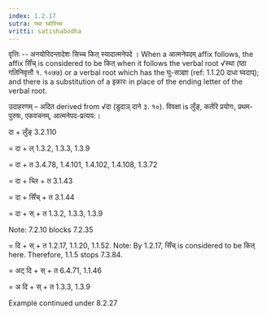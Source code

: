 ```yaml
---
index: 1.2.17
sutra: स्था घ्वोरिच्च
vritti: satishabodha
---
```



वृत्तिः -- अनयोरिदन्तादेशः सिच्च कित् स्यादात्मनेपदे । When a आत्मनेपदम् affix follows, the affix सिँच् is considered to be कित् when it follows the verbal root √स्था (ष्ठा गतिनिवृत्तौ १. १०७७) or a verbal root which has the घु-सञ्ज्ञा (ref: 1.1.20 दाधा घ्वदाप्); and there is a substitution of a इकारः in place of the ending letter of the verbal root.


उदाहरणम् – अदित derived from √दा (डुदाञ् दाने ३. १०). विवक्षा is लुँङ्, कर्तरि प्रयोगः, प्रथम-पुरुषः, एकवचनम्, आत्मनेपद-प्रत्यय:।


दा + लुँङ् 3.2.110

= दा + ल् 1.3.2, 1.3.3, 1.3.9

= दा + त 3.4.78, 1.4.101, 1.4.102, 1.4.108, 1.3.72

= दा + च्लि + त 3.1.43

= दा + सिँच् + त 3.1.44

= दा + स् + त 1.3.2, 1.3.3, 1.3.9

Note: 7.2.10 blocks 7.2.35

= दि + स् + त 1.2.17, 1.1.20, 1.1.52. Note: By 1.2.17, सिँच् is considered to be कित् here. Therefore, 1.1.5 stops 7.3.84.

= अट् दि + स् + त 6.4.71, 1.1.46

= अ दि + स् + त 1.3.3, 1.3.9


Example continued under 8.2.27

